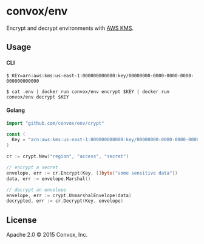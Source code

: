# convox/env

Encrypt and decrypt environments with [AWS KMS](http://aws.amazon.com/kms/).

## Usage

#### CLI

```shell
$ KEY=arn:aws:kms:us-east-1:000000000000:key/00000000-0000-0000-0000-000000000000

$ cat .env | docker run convox/env encrypt $KEY | docker run convox/env decrypt $KEY
```

#### Golang

```go
import "github.com/convox/env/crypt"

const (
  Key = "arn:aws:kms:us-east-1:000000000000:key/00000000-0000-0000-0000-000000000000"
)

cr := crypt.New("region", "access", "secret")

// encrypt a secret
envelope, err := cr.Encrypt(Key, []byte("some sensitive data"))
data, err := envelope.Marshal()

// decrypt an envelope
envelope, err := crypt.UnmarshalEnvelope(data)
decrypted, err := cr.Decrypt(Key, envelope)
```

## License

Apache 2.0 &copy; 2015 Convox, Inc.
